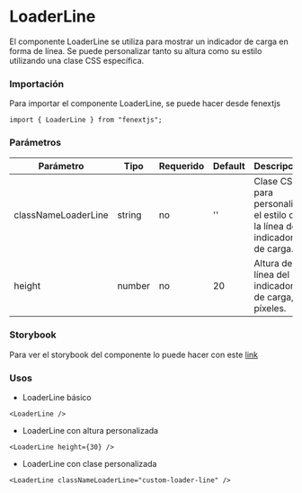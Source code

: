 # LoaderLine

El componente LoaderLine se utiliza para mostrar un indicador de carga en forma de línea. Se puede personalizar tanto su altura como su estilo utilizando una clase CSS específica.

### Importación

Para importar el componente LoaderLine, se puede hacer desde fenextjs

```tsx copy
import { LoaderLine } from "fenextjs";
```

### Parámetros

| Parámetro           | Tipo   | Requerido | Default | Descripcion                                                               |
| ------------------- | ------ | --------- | ------- | ------------------------------------------------------------------------- |
| classNameLoaderLine | string | no        | ''      | Clase CSS para personalizar el estilo de la línea del indicador de carga. |
| height              | number | no        | 20      | Altura de la línea del indicador de carga, en píxeles.                    |

### Storybook

Para ver el storybook del componente lo puede hacer con este [link](https://fenextjs-component-storybook.vercel.app/?path=/story/loader-line--index)

### Usos

- LoaderLine básico

```tsx copy
<LoaderLine />
```

- LoaderLine con altura personalizada

```tsx copy
<LoaderLine height={30} />
```

- LoaderLine con clase personalizada

```tsx copy
<LoaderLine classNameLoaderLine="custom-loader-line" />
```
